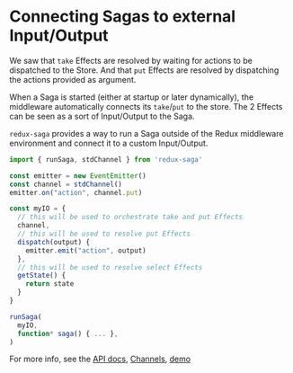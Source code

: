 # Connecting Sagas to external Input/Output

We saw that `take` Effects are resolved by waiting for actions to be dispatched to the Store. And that `put` Effects are resolved by dispatching the actions provided as argument.

When a Saga is started (either at startup or later dynamically), the middleware automatically connects its `take`/`put` to the store. The 2 Effects can be seen as a sort of Input/Output to the Saga.

`redux-saga` provides a way to run a Saga outside of the Redux middleware environment and connect it to a custom Input/Output.

```js
import { runSaga, stdChannel } from 'redux-saga'

const emitter = new EventEmitter()
const channel = stdChannel()
emitter.on("action", channel.put)

const myIO = {
  // this will be used to orchestrate take and put Effects
  channel,
  // this will be used to resolve put Effects
  dispatch(output) {
    emitter.emit("action", output)
  },
  // this will be used to resolve select Effects
  getState() {
    return state
  }
}

runSaga(
  myIO,
  function* saga() { ... },
)
```

For more info, see the [API docs](https://redux-saga.js.org/docs/api/index.html##runsagaoptions-saga-args), [Channels](./Channels.md), [demo](https://codesandbox.io/s/1yq1lx77jq)
